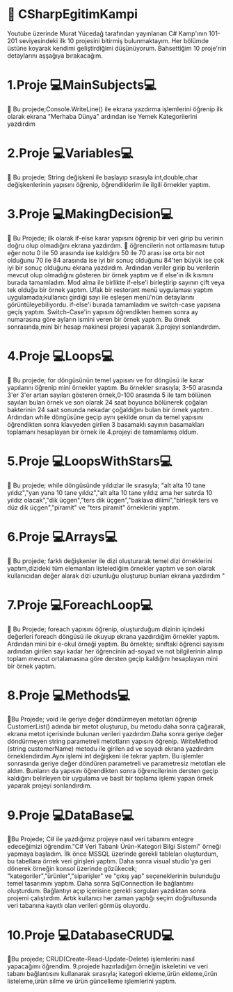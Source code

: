 # 🎉 CSharpEgitimKampi
Youtube üzerinde  Murat Yücedağ tarafından yayınlanan C# Kamp'ının 101-201 seviyesindeki ilk 10 projesini bitirmiş bulunmaktayım.
Her bölümde üstüne koyarak kendimi geliştirdiğimi düşünüyorum. Bahsettiğim 10 proje'nin detaylarını aşşağıya bırakacağım.




 
#  1.Proje  💻MainSubjects💻
📝 Bu projede;Console.WriteLine() ile ekrana yazdırma işlemlerini öğrenip ilk olarak ekrana "Merhaba Dünya" ardından ise Yemek Kategorilerini yazdırdım

# 2.Proje   💻Variables💻
📝 Bu projede; String değişkeni ile başlayıp sırasıyla int,double,char değişkenlerinin yapısını öğrenip, öğrendiklerim ile ilgili örnekler yaptım. 

# 3.Proje  💻MakingDecision💻
📝 Bu Projede; ilk olarak if-else karar yapısını öğrenip bir veri girip bu verinin doğru olup olmadığını ekrana yazdırdım.
📝 öğrencilerin not ortlamasını tutup eğer notu 0 ile 50 arasında ise kaldığını 50 ile 70 arası ise orta bir not olduğunu 70 ile 84 arasında ise iyi bir sonuç olduğunu 84'ten büyük ise çok iyi bir sonuç olduğunu ekrana yazdırdım.
Ardından veriler girip bu verilerin mevcut olup olmadığını gösteren bir örnek yaptım ve if else'in ilk kısmını burada tamamladım. Mod alma ile birlikte if-else'i birleştirip sayının çift veya tek olduğu bir örnek yaptım. Ufak bir restorant menü uygulaması yaptım uygulamada;kullanıcı girdiği sayı ile eşleşen menü'nün detaylarını görüntüleyebiliyordu. if-else'i burada tamamladım ve switch-case yapısına geçiş yaptım. Switch-Case'in yapısını öğrendikten hemen sonra ay numarasına göre ayların ismini veren bir örnek yaptım. Bu örnek sonrasında,mini bir hesap makinesi projesi yaparak 3.projeyi sonlandırdım.

# 4.Proje  💻Loops💻

📝 Bu projede; for döngüsünün temel yapısını ve for döngüsü ile karar yapılarını öğrenip mini örnekler yaptım. Bu örnekler sırasıyla; 3-50 arasında 3'er 3'er artan sayıları gösteren örnek,0-100 arasında 5 ile tam bölünen sayıları bulan örnek ve son olarak 24 saat boyunca bölünerek çoğalan bakterinin 24 saat sonunda nekadar çoğaldığını bulan bir örnek yaptım . Ardından while döngüsüne geçip aynı şekilde onun da temel yapısını öğrendikten sonra klavyeden girilen 3 basamaklı sayının basamakları toplamanı hesaplayan bir örnek  ile 4.projeyi de tamamlamış oldum.

# 5.Proje 💻LoopsWithStars💻
📝 Bu projede; while döngüsünde yıldızlar ile sırasıyla; "alt alta 10 tane yıldız","yan yana 10 tane yıldız","alt alta 10 tane yıldız ama her satırda 10 yıldız olacak","dik üçgen","ters dik üçgen","baklava dilimi","birleşik ters ve düz dik üçgen","piramit" ve "ters piramit" örneklerini yaptım.

# 6.Proje 💻Arrays💻
📝 Bu projede; farklı değişkenler ile dizi oluşturarak temel dizi örneklerini yaptım,dizideki tüm elemanları listelediğim örnekler yaptım ve son olarak kullanıcıdan değer alarak dizi uzunluğu oluşturup bunları ekrana yazdırdım "

# 7.Proje 💻ForeachLoop💻
📝 Bu Projede; foreach yapısını öğrenip, oluşturduğum dizinin içindeki değerleri foreach döngüsü ile okuyup ekrana yazdırdığim örnekler yaptım. Ardından mini bir e-okul örneği yaptım. Bu örnekte; sınıftaki öğrenci sayısını ardından girilen sayı kadar her öğrencinin ad-soyad ve not bilgilerinin alınıp toplam mevcut ortalamasına göre  dersten geçip kaldığını hesaplayan mini bir örnek yaptım.
# 8.Proje 💻Methods💻
📝Bu Projede; void ile geriye değer döndürmeyen metotları öğrenip CustomerList() adında bir metot oluşturup, bu metodu daha sonra çağırarak, ekrana metot içerisinde bulunan verileri yazdırdım.Daha sonra geriye değer döndürmeyen string parametreli metotların yapısını öğrenip. WriteMethod (string customerName) metodu ile girilen ad ve soyadı ekrana yazdırdım örneklendirdim.Aynı işlemi int değişkeni ile tekrar yaptım. Bu işlemler sonrasında geriye değer döndüren parametreli ve parametresiz metotları ele aldım. Bunların da yapısını öğrendikten sonra öğrencilerinin dersten geçip kaldığını belirleyen bir uygulama ve basit bir toplama işlemi yapan örnek yaparak projeyi sonlandırdım.

# 9.Proje 💻DataBase💻
📝Bu Projede; C# ile yazdığımız projeye nasıl veri tabanını entegre edeceğimizi öğrendim."C# Veri Tabanlı Ürün-Kategori Bilgi Sistemi" örneği yapmaya başladım. İlk önce MSSQL üzerinde gerekli tableları oluşturdum, bu tabellara örnek veri girişleri yaptım. Daha sonra visual studio'ya geri dönerek örneğin konsol üzerinde gözükecek; "kategoriler","ürünler","siparişler" ve "çıkış yap" seçeneklerinin bulunduğu temel tasarımını yaptım. Daha sonra SqlConnection ile bağlantımı oluşturdum. Bağlantıyı açıp içerisine gerekli sorguları yazdıktan sonra projemi çalıştırdım. Artık kullanıcı her zaman yaptığı seçim doğrultusunda veri tabanına kayıtlı olan verileri görmüş oluyordu.

# 10.Proje 💻DatabaseCRUD💻
📝Bu projede; CRUD(Create-Read-Update-Delete) işlemlerini nasıl yapacağımı öğrendim. 9.projede hazırladığım örneğin iskeletini ve veri tabanı bağlantısını kullanarak sırasıyla; kategori ekleme,ürün ekleme,ürün listeleme,ürün silme ve ürün güncelleme işlemlerini yaptım.

